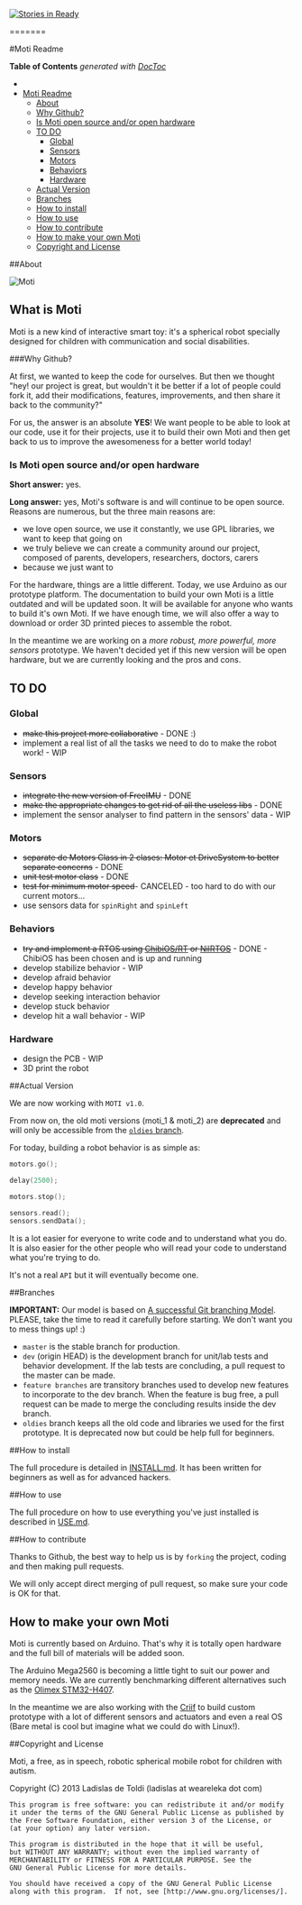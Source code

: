 [![Stories in Ready](https://badge.waffle.io/WeAreLeka/moti.png?label=ready)](http://waffle.io/WeAreLeka/moti)

=======

#Moti Readme

<!-- START doctoc generated TOC please keep comment here to allow auto update -->
<!-- DON'T EDIT THIS SECTION, INSTEAD RE-RUN doctoc TO UPDATE -->
**Table of Contents**  *generated with [DocToc](http://doctoc.herokuapp.com/)*

- [](#)
- [Moti Readme](#moti-readme)
	- [About](#about)
	- [Why Github?](#why-github)
	- [Is Moti open source and/or open hardware](#is-moti-open-source-andor-open-hardware)
	- [TO DO](#to-do)
		- [Global](#global)
		- [Sensors](#sensors)
		- [Motors](#motors)
		- [Behaviors](#behaviors)
		- [Hardware](#hardware)
	- [Actual Version](#actual-version)
	- [Branches](#branches)
	- [How to install](#how-to-install)
	- [How to use](#how-to-use)
	- [How to contribute](#how-to-contribute)
	- [How to make your own Moti](#how-to-make-your-own-moti)
	- [Copyright and License](#copyright-and-license)

<!-- END doctoc generated TOC please keep comment here to allow auto update -->

##About

![Moti](https://scontent-b.xx.fbcdn.net/hphotos-prn2/t31.0-8/1978378_640660259359885_9078537445630618389_o.jpg)

## What is Moti

Moti is a new kind of interactive smart toy: it's a spherical robot specially designed for children with communication and social disabilities.

###Why Github?

At first, we wanted to keep the code for ourselves. But then we thought "hey! our project is great, but wouldn't it be better if a lot of people could fork it, add their modifications, features, improvements, and then share it back to the community?"

For us, the answer is an absolute **YES**! We want people to be able to look at our code, use it for their projects, use it to build their own Moti and then get back to us to improve the awesomeness for a better world today!

### Is Moti open source and/or open hardware

**Short answer:** yes.

**Long answer:** yes, Moti's software is and will continue to be open source. Reasons are numerous, but the three main reasons are:

*	we love open source, we use it constantly, we use GPL libraries, we want to keep that going on
*	we truly believe we can create a community around our project, composed of parents, developers, researchers, doctors, carers
*	because we just want to

For the hardware, things are a little different. Today, we use Arduino as our prototype platform. The documentation to build your own Moti is a little outdated and will be updated soon. It will be available for anyone who wants to build it's own Moti. If we have enough time, we will also offer a way to download or order 3D printed pieces to assemble the robot.

In the meantime we are working on a *more robust, more powerful, more sensors* prototype. We haven't decided yet if this new version will be open hardware, but we are currently looking and the pros and cons.

## TO DO

### Global

*	~~make this project more collaborative~~ - DONE :)
*	implement a real list of all the tasks we need to do to make the robot work! - WIP

### Sensors

*	~~integrate the new version of FreeIMU~~ - DONE
*	~~make the appropriate changes to get rid of all the useless libs~~ - DONE
*	implement the sensor analyser to find pattern in the sensors' data - WIP

### Motors

*	~~separate de Motors Class in 2 clases: Motor et DriveSystem to better separate concerns~~ - DONE
*	~~unit test motor class~~ - DONE
*	~~test for minimum motor speed~~- CANCELED - too hard to do with our current motors...
*	use sensors data for `spinRight` and `spinLeft`

### Behaviors

*	~~try and implement a RTOS using [ChibiOS/RT](#link) or [NilRTOS](#link)~~ - DONE - ChibiOS has been chosen and is up and running
*	develop stabilize behavior - WIP
*	develop afraid behavior
*	develop happy behavior
*	develop seeking interaction behavior
*	develop stuck behavior
*	develop hit a wall behavior - WIP

### Hardware

*	design the PCB - WIP
*	3D print the robot

##Actual Version

We are now working with `MOTI v1.0`.

From now on, the old moti versions (moti_1 & moti_2) are **deprecated** and will only be accessible from the [`oldies` branch](https://github.com/WeAreLeka/moti/tree/oldies).

For today, building a robot behavior is as simple as:

```C++
motors.go();

delay(2500);

motors.stop();

sensors.read();
sensors.sendData();
```

It is a lot easier for everyone to write code and to understand what you do. It is also easier for the other people who will read your code to understand what you're trying to do.

It's not a real `API` but it will eventually become one.

##Branches

**IMPORTANT:** Our model is based on [A successful Git branching Model](http://nvie.com/posts/a-successful-git-branching-model/). PLEASE, take the time to read it carefully before starting. We don't want you to mess things up! :)

*	`master` is the stable branch for production.
*	`dev` (origin HEAD) is the development branch for unit/lab tests and behavior development. If the lab tests are concluding, a pull request to the master can be made.
*	`feature branches` are transitory branches used to develop new features to incorporate to the dev branch. When the feature is bug free, a pull request can be made to merge the concluding results inside the dev branch.
*	`oldies` branch keeps all the old code and libraries we used for the first prototype. It is deprecated now but could be help full for beginners.

##How to install

The full procedure is detailed in [INSTALL.md](./INSTALL.md). It has been written for beginners as well as for advanced hackers.

##How to use

The full procedure on how to use everything you've just installed is described in [USE.md](./USE.md).

##How to contribute

Thanks to Github, the best way to help us is by `forking` the project, coding and then making pull requests.

We will only accept direct merging of pull request, so make sure your code is OK for that.

## How to make your own Moti

Moti is currently based on Arduino. That's why it is totally open hardware and the full bill of materials will be added soon.

The Arduino Mega2560 is becoming a little tight to suit our power and memory needs. We are currently benchmarking different alternatives such as the [Olimex STM32-H407](#link).

In the meantime we are also working with the [Criif](#link) to build custom prototype with a lot of different sensors and actuators and even a real OS (Bare metal is cool but imagine what we could do with Linux!).

##Copyright and License

Moti, a free, as in speech, robotic spherical mobile robot for children with autism.

Copyright (C) 2013 Ladislas de Toldi (ladislas at weareleka dot com)

	This program is free software: you can redistribute it and/or modify
	it under the terms of the GNU General Public License as published by
	the Free Software Foundation, either version 3 of the License, or
	(at your option) any later version.

	This program is distributed in the hope that it will be useful,
	but WITHOUT ANY WARRANTY; without even the implied warranty of
	MERCHANTABILITY or FITNESS FOR A PARTICULAR PURPOSE. See the
	GNU General Public License for more details.

	You should have received a copy of the GNU General Public License
	along with this program.  If not, see [http://www.gnu.org/licenses/].
